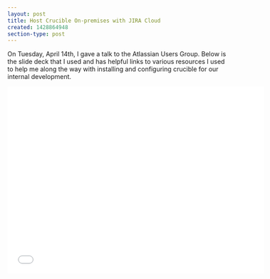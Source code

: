 ```yaml
---
layout: post
title: Host Crucible On-premises with JIRA Cloud
created: 1428864948
section-type: post
---
```

On Tuesday, April 14th, I gave a talk to the Atlassian Users Group. Below is the slide deck that I used and has helpful links to various resources I used to help me along the way with installing and configuring crucible for our internal development.

<iframe src="//slides.com/yanigisawa/crucible-fisheye/embed" width="576" height="420" scrolling="no" frameborder="0" webkitallowfullscreen mozallowfullscreen allowfullscreen></iframe>
